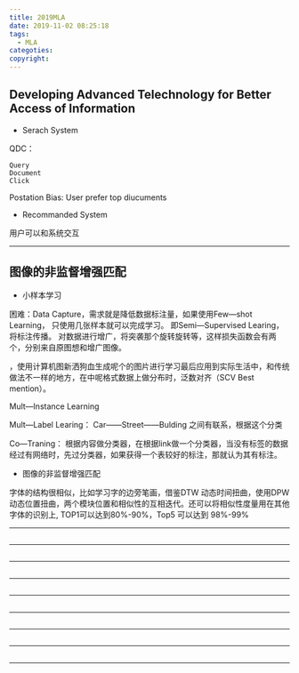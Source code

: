 ```yaml
---
title: 2019MLA
date: 2019-11-02 08:25:18
tags:
  - MLA
categoties:
copyright:
---
```

## Developing Advanced Telechnology for Better Access of Information
+ Serach System

QDC：
```
Query
Document
Click
```

Postation Bias: User prefer top diucuments

+ Recommanded System

用户可以和系统交互
***
## 图像的非监督增强匹配
+ 小样本学习

困难：Data Capture，需求就是降低数据标注量，如果使用Few—shot Learning， 只使用几张样本就可以完成学习。 即Semi—Supervised Learing，将标注传播。 对数据进行增广，将突袭那个旋转旋转等，这样损失函数会有两个，分别来自原图想和增广图像。

，使用计算机图新洒狗血生成呢个的图片进行学习最后应用到实际生活中，和传统做法不一样的地方，在中呢格式数据上做分布时，泛数对齐（SCV Best mention）。

Mult—Instance Learning

Mult—Label Learing： Car——Street——Bulding 之间有联系，根据这个分类

Co—Traning： 根据内容做分类器，在根据link做一个分类器，当没有标签的数据经过有网络时，先过分类器，如果获得一个表较好的标注，那就认为其有标注。

+ 图像的非监督增强匹配

字体的结构很相似，比如学习字的边旁笔画，借鉴DTW 动态时间扭曲，使用DPW 动态位置扭曲，两个模块位置和相似性的互相迭代。还可以将相似性度量用在其他字体的识别上, TOP1可以达到80%-90%，Top5 可以达到 98%-99%
***
## 
***
##
***
##
***
##
***
##
***
##
***
##
***
##
***
